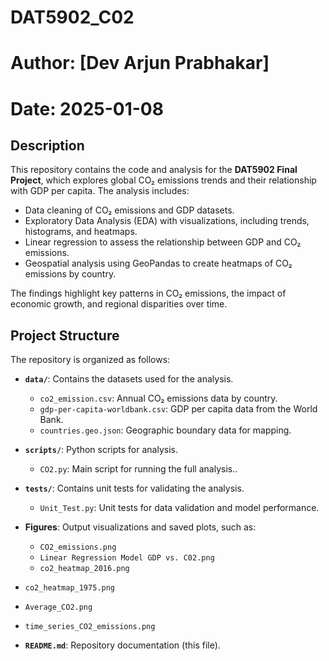 # DAT5902_C02
# Author: [Dev Arjun Prabhakar]
# Date: 2025-01-08

## Description

This repository contains the code and analysis for the **DAT5902 Final Project**, which explores global CO₂ emissions trends and their relationship with GDP per capita. The analysis includes:

- Data cleaning  of CO₂ emissions and GDP datasets.
- Exploratory Data Analysis (EDA) with visualizations, including trends, histograms, and heatmaps.
- Linear regression to assess the relationship between GDP and CO₂ emissions.
- Geospatial analysis using GeoPandas to create heatmaps of CO₂ emissions by country.

The findings highlight key patterns in CO₂ emissions, the impact of economic growth, and regional disparities over time.

## Project Structure

The repository is organized as follows:

- **`data/`**: Contains the datasets used for the analysis.
  - `co2_emission.csv`: Annual CO₂ emissions data by country.
  - `gdp-per-capita-worldbank.csv`: GDP per capita data from the World Bank.
  - `countries.geo.json`: Geographic boundary data for mapping.

- **`scripts/`**: Python scripts for analysis.
  - `CO2.py`: Main script for running the full analysis..

- **`tests/`**: Contains unit tests for validating the analysis.
  - `Unit_Test.py`: Unit tests for data validation and model performance.

- **Figures**: Output visualizations and saved plots, such as:
  - `CO2_emissions.png`
  - `Linear Regression Model GDP vs. C02.png`
  - `co2_heatmap_2016.png`
 - `co2_heatmap_1975.png`
 - `Average_CO2.png`
 - `time_series_CO2_emissions.png`

- **`README.md`**: Repository documentation (this file).
